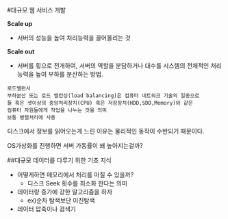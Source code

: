 #대규모 웹 서비스 개발

**Scale up**
- 서버의 성능을 높여 처리능력을 끌어올리는 것

**Scale out**
- 서버를 횡으로 전개하여, 서버의 역할을 분담하거나 대수를
 시스템의 전체적인 처리능력을 높여 부하를 분산하는 방법.

````
로드밸런서
부하분산 또는 로드 밸런싱(load balancing)은 컴퓨터 네트워크 기술의 일종으로
둘 혹은 셋이상의 중앙처리장치(CPU) 혹은 저장장치(HDD,SDD,Memory)와 같은
컴퓨터 자원들에게 작업을 나누는 것을 의미
보통 병렬처리에 사용
````
디스크에서 정보를 읽어오는게 느린 이유는 물리적인 동작이 수반되기 때문이다.

OS가상화를 진행하면 서버 가동률이 왜 높아지는걸까?

##대규모 데이터를 다루기 위한 기초 지식
- 어떻게하면 메모리에서 처리를 마칠 수 있을까?
  - 디스크 Seek 횟수를 최소화 한다는 의미
- 데이터량 증가에 강한 알고리즘을 하자
  - ex)순차 탐색보단 이진탐색
- 데이터 압축이나 검색기